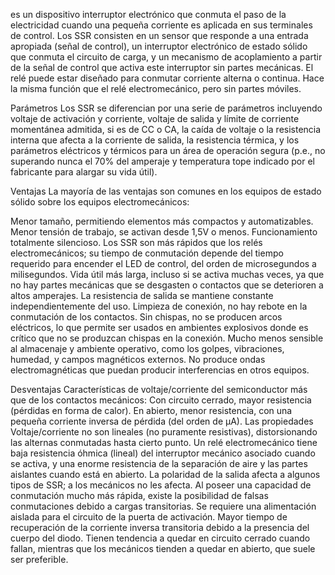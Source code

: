 es un dispositivo interruptor electrónico que conmuta el paso de la electricidad cuando una pequeña corriente es aplicada en sus terminales de control. Los SSR consisten en un sensor que responde a una entrada apropiada (señal de control), un interruptor electrónico de estado sólido que conmuta el circuito de carga, y un mecanismo de acoplamiento a partir de la señal de control que activa este interruptor sin partes mecánicas. El relé puede estar diseñado para conmutar corriente alterna o continua. Hace la misma función que el relé electromecánico, pero sin partes móviles.

Parámetros
Los SSR se diferencian por una serie de parámetros incluyendo voltaje de activación y corriente, voltaje de salida y límite de corriente momentánea admitida, si es de CC o CA, la caída de voltaje o la resistencia interna que afecta a la corriente de salida, la resistencia térmica, y los parámetros eléctricos y térmicos para un área de operación segura (p.e., no superando nunca el 70% del amperaje y temperatura tope indicado por el fabricante para alargar su vida útil).

Ventajas
La mayoría de las ventajas son comunes en los equipos de estado sólido sobre los equipos electromecánicos:

Menor tamaño, permitiendo elementos más compactos y automatizables.
Menor tensión de trabajo, se activan desde 1,5V o menos.
Funcionamiento totalmente silencioso.
Los SSR son más rápidos que los relés electromecánicos; su tiempo de conmutación depende del tiempo requerido para encender el LED de control, del orden de microsegundos a milisegundos.
Vida útil más larga, incluso si se activa muchas veces, ya que no hay partes mecánicas que se desgasten o contactos que se deterioren a altos amperajes.
La resistencia de salida se mantiene constante independientemente del uso.
Limpieza de conexión, no hay rebote en la conmutación de los contactos.
Sin chispas, no se producen arcos eléctricos, lo que permite ser usados en ambientes explosivos donde es crítico que no se produzcan chispas en la conexión.
Mucho menos sensible al almacenaje y ambiente operativo, como los golpes, vibraciones, humedad, y campos magnéticos externos.
No produce ondas electromagnéticas que puedan producir interferencias en otros equipos.

Desventajas
Características de voltaje/corriente del semiconductor más que de los contactos mecánicos:
Con circuito cerrado, mayor resistencia (pérdidas en forma de calor).
En abierto, menor resistencia, con una pequeña corriente inversa de pérdida (del orden de µA).
Las propiedades Voltaje/corriente no son lineales (no puramente resistivas), distorsionando las alternas conmutadas hasta cierto punto. Un relé electromecánico tiene baja resistencia óhmica (lineal) del interruptor mecánico asociado cuando se activa, y una enorme resistencia de la separación de aire y las partes aislantes cuando está en abierto.
La polaridad de la salida afecta a algunos tipos de SSR; a los mecánicos no les afecta.
Al poseer una capacidad de conmutación mucho más rápida, existe la posibilidad de falsas conmutaciones debido a cargas transitorias.
Se requiere una alimentación aislada para el circuito de la puerta de activación.
Mayor tiempo de recuperación de la corriente inversa transitoria debido a la presencia del cuerpo del diodo.
Tienen tendencia a quedar en circuito cerrado cuando fallan, mientras que los mecánicos tienden a quedar en abierto, que suele ser preferible.
